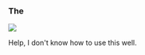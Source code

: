 ### The
![](https://media.discordapp.net/attachments/391072390999834626/763388826138705950/T_H_E.gif)

Help, I don't know how to use this well.

<!--
**TheMrAlbert/TheMrAlbert** is a ✨ _special_ ✨ repository because its `README.md` (this file) appears on your GitHub profile.

Ignore the below, I am learning to use this...

Here are some ideas to get you started:

- 🔭 I’m currently working on ...
- 🌱 I’m currently learning ...
- 👯 I’m looking to collaborate on ...
- 🤔 I’m looking for help with ...
- 💬 Ask me about ...
- 📫 How to reach me: ...
- 😄 Pronouns: ...
- ⚡ Fun fact: ...
-->
